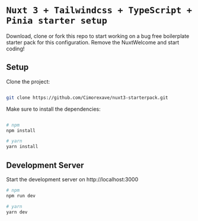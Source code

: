 # `Nuxt 3 + Tailwindcss + TypeScript + Pinia starter setup`

Download, clone or fork this repo to start working on a bug free boilerplate starter pack for this configuration.
Remove the NuxtWelcome and start coding!

## Setup

Clone the project: 

```bash

git clone https://github.com/Cimorexave/nuxt3-starterpack.git

```

Make sure to install the dependencies:

```bash

# npm
npm install

# yarn
yarn install

```

## Development Server

Start the development server on http://localhost:3000

```bash
# npm
npm run dev

# yarn 
yarn dev
```

